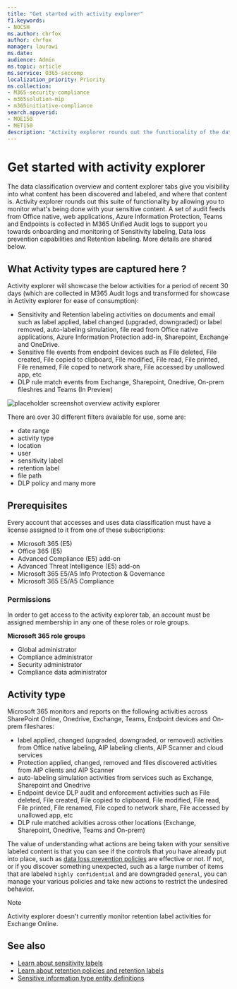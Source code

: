 ```yaml
---
title: "Get started with activity explorer"
f1.keywords:
- NOCSH
ms.author: chrfox
author: chrfox
manager: laurawi
ms.date: 
audience: Admin
ms.topic: article
ms.service: O365-seccomp
localization_priority: Priority
ms.collection: 
- M365-security-compliance
- m365solution-mip
- m365initiative-compliance
search.appverid: 
- MOE150
- MET150
description: "Activity explorer rounds out the functionality of the data classification feature by letting you see and filter on the actions users are taking on your labeled content."
---
```


# Get started with activity explorer

The data classification overview and content explorer tabs give you visibility into what content has been discovered and labeled, and where that content is. Activity explorer rounds out this suite of functionality by allowing you to monitor what's being done with your sensitive content. A set of audit feeds from Office native, web applications, Azure Information Protection, Teams and Endpoints is collected in M365 Unified Audit logs to support you towards onboarding and monitoring of Sensitivity labeling, Data loss prevention capabilities and Retention labeling. More details are shared below. 

## What Activity types are captured here ?

Activity explorer will showcase the below activities for a period of recent 30 days (which are collected in M365 Audit logs and transformed for showcase in Activity explorer for ease of consumption):

- Sensitivity and Retention labeling activities on documents and email such as label applied, label changed (upgraded, downgraded) or label removed, auto-labeling simulation, file read from Office native applications, Azure Information Protection add-in, Sharepoint, Exchange and OneDrive.
- Sensitive file events from endpoint devices such as File deleted, File created, File copied to clipboard, File modified, File read, File printed, File renamed, File coped to network share, File accessed by unallowed app, etc
- DLP rule match events from Exchange, Sharepoint, Onedrive, On-prem fileshres and Teams (In Preview)


![placeholder screenshot overview activity explorer](../media/data-classification-activity-explorer-1.png)

There are over 30 different filters available for use, some are:

- date range
- activity type
- location
- user
- sensitivity label
- retention label
- file path
- DLP policy and many more


## Prerequisites

Every account that accesses and uses data classification must have a license assigned to it from one of these subscriptions:

- Microsoft 365 (E5)
- Office 365 (E5)
- Advanced Compliance (E5) add-on
- Advanced Threat Intelligence (E5) add-on
- Microsoft 365 E5/A5 Info Protection & Governance
- Microsoft 365 E5/A5 Compliance

### Permissions

 In order to get access to the activity explorer tab, an account must be assigned membership in any one of these roles or role groups.

**Microsoft 365 role groups**

- Global administrator
- Compliance administrator
- Security administrator
- Compliance data administrator

## Activity type

Microsoft 365 monitors and reports on the following activities across SharePoint Online, Onedrive, Exchange, Teams, Endpoint devices and On-prem fileshares:

- label applied, changed (upgraded, downgraded, or removed) activities from Office native labeling, AIP labeling clients, AIP Scanner and cloud services
- Protection applied, changed, removed and files discovered activities from AIP clients and AIP Scanner
- auto-labeling simulation activities from services such as Exchange, Sharepoint and Onedrive
- Endpoint device DLP audit and enforcement activities such as File deleted, File created, File copied to clipboard, File modified, File read, File printed, File renamed, File coped to network share,  File accessed by unallowed app, etc
- DLP rule matched acivities across other locations (Exchange, Sharepoint, Onedrive, Teams and On-prem)

The value of understanding what actions are being taken with your sensitive labeled content is that you can see if the controls that you have already put into place, such as [data loss prevention policies](data-loss-prevention-policies.md) are effective or not. If not, or if you discover something unexpected, such as a large number of items that are labeled `highly confidential` and are downgraded `general`, you can manage your various policies and take new actions to restrict the undesired behavior.

> [!NOTE]
> Activity explorer doesn't currently monitor retention label activities for Exchange Online.

## See also
- [Learn about sensitivity labels](sensitivity-labels.md)
- [Learn about retention policies and retention labels](retention.md)
- [Sensitive information type entity definitions](sensitive-information-type-entity-definitions.md)


